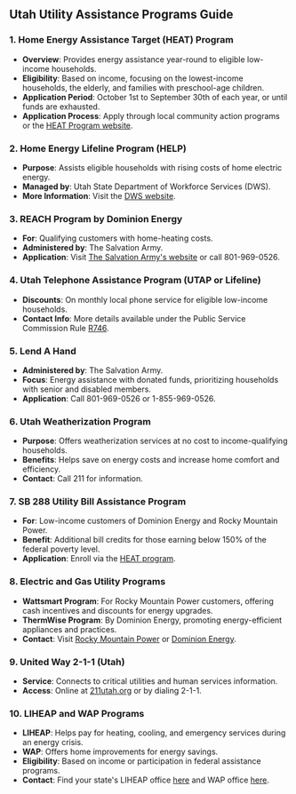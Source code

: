 ## Utah Utility Assistance Programs Guide

### 1. Home Energy Assistance Target (HEAT) Program
- **Overview**: Provides energy assistance year-round to eligible low-income households.
- **Eligibility**: Based on income, focusing on the lowest-income households, the elderly, and families with preschool-age children.
- **Application Period**: October 1st to September 30th of each year, or until funds are exhausted.
- **Application Process**: Apply through local community action programs or the [HEAT Program website](https://jobs.utah.gov).

### 2. Home Energy Lifeline Program (HELP)
- **Purpose**: Assists eligible households with rising costs of home electric energy.
- **Managed by**: Utah State Department of Workforce Services (DWS).
- **More Information**: Visit the [DWS website](https://jobs.utah.gov).

### 3. REACH Program by Dominion Energy
- **For**: Qualifying customers with home-heating costs.
- **Administered by**: The Salvation Army.
- **Application**: Visit [The Salvation Army's website](https://saltlakecity.salvationarmy.org) or call 801-969-0526.

### 4. Utah Telephone Assistance Program (UTAP or Lifeline)
- **Discounts**: On monthly local phone service for eligible low-income households.
- **Contact Info**: More details available under the Public Service Commission Rule [R746](https://adminrules.utah.gov).

### 5. Lend A Hand
- **Administered by**: The Salvation Army.
- **Focus**: Energy assistance with donated funds, prioritizing households with senior and disabled members.
- **Application**: Call 801-969-0526 or 1-855-969-0526.

### 6. Utah Weatherization Program
- **Purpose**: Offers weatherization services at no cost to income-qualifying households.
- **Benefits**: Helps save on energy costs and increase home comfort and efficiency.
- **Contact**: Call 211 for information.

### 7. SB 288 Utility Bill Assistance Program
- **For**: Low-income customers of Dominion Energy and Rocky Mountain Power.
- **Benefit**: Additional bill credits for those earning below 150% of the federal poverty level.
- **Application**: Enroll via the [HEAT program](https://jobs.utah.gov).

### 8. Electric and Gas Utility Programs
- **Wattsmart Program**: For Rocky Mountain Power customers, offering cash incentives and discounts for energy upgrades.
- **ThermWise Program**: By Dominion Energy, promoting energy-efficient appliances and practices.
- **Contact**: Visit [Rocky Mountain Power](https://www.icastusa.org) or [Dominion Energy](https://www.thermwise.com).

### 9. United Way 2-1-1 (Utah)
- **Service**: Connects to critical utilities and human services information.
- **Access**: Online at [211utah.org](https://211utah.org) or by dialing 2-1-1.

### 10. LIHEAP and WAP Programs
- **LIHEAP**: Helps pay for heating, cooling, and emergency services during an energy crisis.
- **WAP**: Offers home improvements for energy savings.
- **Eligibility**: Based on income or participation in federal assistance programs.
- **Contact**: Find your state's LIHEAP office [here](https://www.acf.hhs.gov) and WAP office [here](https://www.energy.gov).